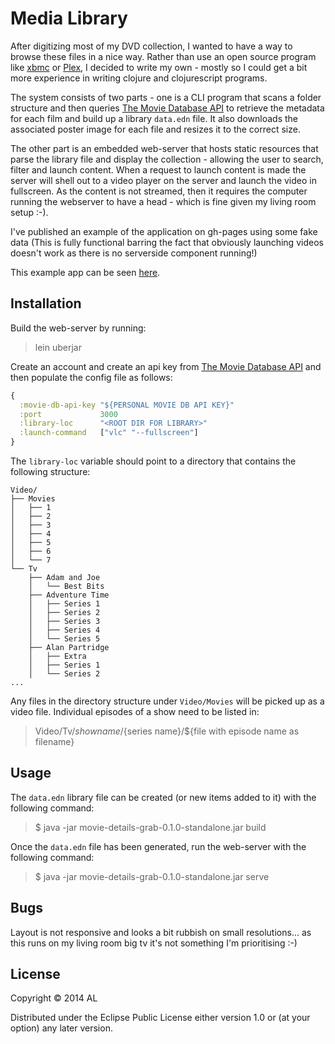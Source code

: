 # Media Library

After digitizing most of my DVD collection, I wanted to have a way to browse these files in a nice way. Rather than use an open source program like [xbmc](http://www.raspbmc.com/) or [Plex](https://plex.tv/), I decided to write my own - mostly so I could get a bit more experience in writing clojure and clojurescript programs.

The system consists of two parts - one is a CLI program that scans a folder structure and then queries [The Movie Database API](http://docs.themoviedb.apiary.io/) to retrieve the metadata for each film and build up a library `data.edn` file. It also downloads the associated poster image for each file and resizes it to the correct size.

The other part is an embedded web-server that hosts static resources that parse the library file and display the collection - allowing the user to search, filter and launch content. When a request to launch content is made the server will shell out to a video player on the server and launch the video in fullscreen. As the content is not streamed, then it requires the computer running the webserver to have a head - which is fine given my living room setup :-).

I've published an example of the application on gh-pages using some fake data (This is fully functional barring the fact that obviously launching videos doesn't work as there is no serverside component running!)

This example app can be seen [here](http://optimisticpanda.co.uk/media-library/).

## Installation

Build the web-server by running: 

> lein uberjar

Create an account and create an api key from [The Movie Database API](https://www.themoviedb.org/login) and then populate the config file as follows:

```clojure
{
  :movie-db-api-key "${PERSONAL MOVIE DB API KEY}"
  :port             3000
  :library-loc      "<ROOT DIR FOR LIBRARY>"
  :launch-command   ["vlc" "--fullscreen"]
}
```

The `library-loc` variable should point to a directory that contains the following structure: 
```
Video/
├── Movies
│   ├── 1
│   ├── 2
│   ├── 3
│   ├── 4
│   ├── 5
│   ├── 6
│   └── 7
└── Tv
    ├── Adam and Joe
    │   └── Best Bits
    ├── Adventure Time
    │   ├── Series 1
    │   ├── Series 2
    │   ├── Series 3
    │   ├── Series 4
    │   └── Series 5
    ├── Alan Partridge
    │   ├── Extra
    │   ├── Series 1
    │   └── Series 2
...
```
Any files in the directory structure under `Video/Movies` will be picked up as a video file.
Individual episodes of a show need to be listed in: 

> Video/Tv/${show name}/${series name}/${file with episode name as filename} 

## Usage

The `data.edn` library file can be created (or new items added to it) with the following command:
	
>    $ java -jar movie-details-grab-0.1.0-standalone.jar build

Once the `data.edn` file has been generated, run the web-server with the following command:

>    $ java -jar movie-details-grab-0.1.0-standalone.jar serve

## Bugs

Layout is not responsive and looks a bit rubbish on small resolutions... as this runs on my living room big tv it's not something I'm prioritising :-)

## License

Copyright © 2014 AL

Distributed under the Eclipse Public License either version 1.0 or (at
your option) any later version.

